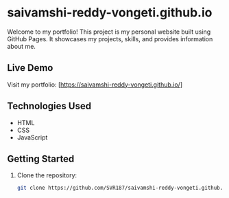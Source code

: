 # saivamshi-reddy-vongeti.github.io

Welcome to my portfolio! This project is my personal website built using GitHub Pages. It showcases my projects, skills, and provides information about me.

## Live Demo

Visit my portfolio: [https://saivamshi-reddy-vongeti.github.io/]

## Technologies Used

- HTML
- CSS
- JavaScript

## Getting Started

1. Clone the repository:

   ```bash
   git clone https://github.com/SVR187/saivamshi-reddy-vongeti.github.io.git